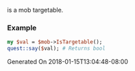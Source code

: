 is a mob targetable.
### Example

```perl
my $val = $mob->IsTargetable();
quest::say($val); # Returns bool
```


Generated On 2018-01-15T13:04:48-08:00
